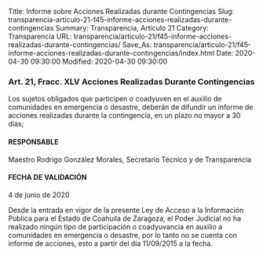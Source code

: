 Title: Informe sobre Acciones Realizadas durante Contingencias
Slug: transparencia-articulo-21-f45-informe-acciones-realizadas-durante-contingencias
Summary: Transparencia, Artículo 21
Category: Transparencia
URL: transparencia/articulo-21/f45-informe-acciones-realizadas-durante-contingencias/
Save_As: transparencia/articulo-21/f45-informe-acciones-realizadas-durante-contingencias/index.html
Date: 2020-04-30 09:30:00
Modified: 2020-04-30 09:30:00


### Art. 21, Fracc. XLV Acciones Realizadas Durante Contingencias

Los sujetos obligados que participen o coadyuven en el auxilio de comunidades en emergencia o desastre, deberán de difundir un informe de acciones realizadas durante la contingencia, en un plazo no mayor a 30 días;

#### RESPONSABLE

Maestro Rodrigo González Morales, Secretario Técnico y de Transparencia

#### FECHA DE VALIDACIÓN

4 de junio de 2020

Desde la entrada en vigor de la presente Ley de Acceso a la Información Publica para el Estado de Coahuila de Zaragoza, el Poder Judicial no ha realizado ningún tipo de participación o coadyuvancia en auxilio a comunidades en emergencia o desastre, por lo tanto no se cuenta con informe de acciones, esto a partir del día 11/09/2015 a la fecha.


